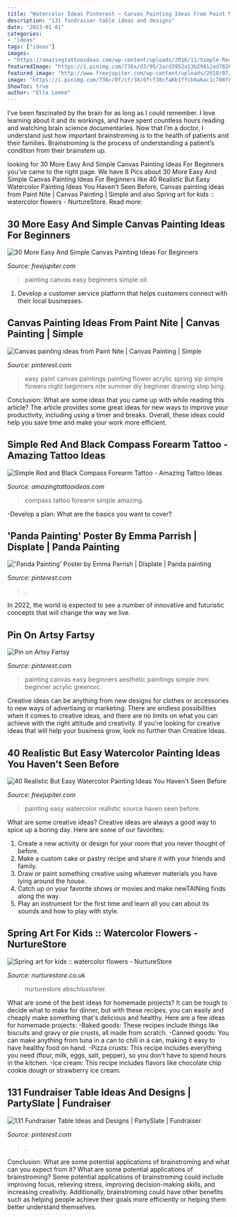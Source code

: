 ```yaml
---
title: "Watercolor Ideas Pinterest ~ Canvas Painting Ideas From Paint Nite"
description: "131 fundraiser table ideas and designs"
date: "2023-01-01"
categories:
- "ideas"
tags: ["ideas"]
images:
- "https://amazingtattooideas.com/wp-content/uploads/2016/11/Simple-Red-and-Black-Compass-Forearm-Tattoo-1.jpg"
featuredImage: "https://i.pinimg.com/736x/d3/95/2a/d3952a13b29812ad7826a5e6255a4bf4.jpg"
featured_image: "http://www.freejupiter.com/wp-content/uploads/2018/07/Easy-Watercolor-Painting-Ideas-17-1.jpg"
image: "https://i.pinimg.com/736x/0f/cf/38/0fcf38cfa6b1ffcb0a6ac1c708f86692.jpg"
ShowToc: true
author: "Elta Lemke"
---
```



I’ve been fascinated by the brain for as long as I could remember. I love learning about it and its workings, and have spent countless hours reading and watching brain science documentaries. Now that I’m a doctor, I understand just how important brainstroming is to the health of patients and their families. Brainstroming is the process of understanding a patient’s condition from their brainstem up.

	

		
looking for 30 More Easy And Simple Canvas Painting Ideas For Beginners you've came to the right page. We have 8 Pics about 30 More Easy And Simple Canvas Painting Ideas For Beginners like 40 Realistic But Easy Watercolor Painting Ideas You Haven&#039;t Seen Before, Canvas painting ideas from Paint Nite | Canvas Painting | Simple and also Spring art for kids :: watercolor flowers - NurtureStore. Read more:
		
    
## 30 More Easy And Simple Canvas Painting Ideas For Beginners

<img loading=lazy src="http://www.freejupiter.com/wp-content/uploads/2017/11/Easy-And-Simple-Canvas-Painting-Ideas-For-Beginners-5.jpg" onerror="this.onerror=null;this.src='https://tse4.mm.bing.net/th?id=OIP.RCpdTYj82u6CCM2iZy_bxwHaMK&amp;pid=15.1';" alt="30 More Easy And Simple Canvas Painting Ideas For Beginners">

_Source: freejupiter.com_

>painting canvas easy beginners simple oil. 

	

1. Develop a customer service platform that helps customers connect with their local businesses.

    
## Canvas Painting Ideas From Paint Nite | Canvas Painting | Simple

<img loading=lazy src="https://i.pinimg.com/736x/64/b0/66/64b0662730de98ff64d323180b025720--easy-paintings-spring-canvas-ideas.jpg?b=t" onerror="this.onerror=null;this.src='https://tse4.mm.bing.net/th?id=OIP.6or_iPV33PBuFLCqvdciNgHaNJ&amp;pid=15.1';" alt="Canvas painting ideas from Paint Nite | Canvas Painting | Simple">

_Source: pinterest.com_

>easy paint canvas paintings painting flower acrylic spring sip simple flowers night beginners nite summer diy beginner drawing step bing. 

	

Conclusion: What are some ideas that you came up with while reading this article?
The article provides some great ideas for new ways to improve your productivity, including using a timer and breaks. Overall, these ideas could help you save time and make your work more efficient.

    
## Simple Red And Black Compass Forearm Tattoo - Amazing Tattoo Ideas

<img loading=lazy src="https://amazingtattooideas.com/wp-content/uploads/2016/11/Simple-Red-and-Black-Compass-Forearm-Tattoo-1.jpg" onerror="this.onerror=null;this.src='https://tse2.mm.bing.net/th?id=OIP.OzG17AuslEvV70rgJK1yYgHaJ4&amp;pid=15.1';" alt="Simple Red and Black Compass Forearm Tattoo - Amazing Tattoo Ideas">

_Source: amazingtattooideas.com_

>compass tattoo forearm simple amazing. 

	

-Develop a plan: What are the basics you want to cover?

    
## &#039;Panda Painting&#039; Poster By Emma Parrish | Displate | Panda Painting

<img loading=lazy src="https://i.pinimg.com/736x/d3/95/2a/d3952a13b29812ad7826a5e6255a4bf4.jpg" onerror="this.onerror=null;this.src='https://tse1.mm.bing.net/th?id=OIP.HsvRtv3T-xtQ5CWTK8NreQHaKX&amp;pid=15.1';" alt="&#039;Panda Painting&#039; Poster by Emma Parrish | Displate | Panda painting">

_Source: pinterest.com_

>. 

	

In 2022, the world is expected to see a number of innovative and futuristic concepts that will change the way we live.

    
## Pin On Artsy Fartsy

<img loading=lazy src="https://i.pinimg.com/736x/00/9c/3e/009c3ea812c01086990b647907e6ef3d.jpg" onerror="this.onerror=null;this.src='https://tse3.mm.bing.net/th?id=OIP.mskcL6ULvq2bb8dxbAGCcQHaK1&amp;pid=15.1';" alt="Pin on Artsy Fartsy">

_Source: pinterest.com_

>painting canvas easy beginners aesthetic paintings simple mini beginner acrylic greenorc. 

	

Creative ideas can be anything from new designs for clothes or accessories to new ways of advertising or marketing. There are endless possibilities when it comes to creative ideas, and there are no limits on what you can achieve with the right attitude and creativity. If you're looking for creative ideas that will help your business grow, look no further than Creative Ideas.

    
## 40 Realistic But Easy Watercolor Painting Ideas You Haven&#039;t Seen Before

<img loading=lazy src="http://www.freejupiter.com/wp-content/uploads/2018/07/Easy-Watercolor-Painting-Ideas-17-1.jpg" onerror="this.onerror=null;this.src='https://tse3.mm.bing.net/th?id=OIP.IiV9_zKqqxTXnUxqC5iciQHaNK&amp;pid=15.1';" alt="40 Realistic But Easy Watercolor Painting Ideas You Haven&#039;t Seen Before">

_Source: freejupiter.com_

>painting easy watercolor realistic source haven seen before. 

	

What are some creative ideas?
Creative ideas are always a good way to spice up a boring day. Here are some of our favorites: 
1. Create a new activity or design for your room that you never thought of before. 
2. Make a custom cake or pastry recipe and share it with your friends and family. 
3. Draw or paint something creative using whatever materials you have lying around the house. 
4. Catch up on your favorite shows or movies and make newTAINing finds along the way. 
5. Play an instrument for the first time and learn all you can about its sounds and how to play with style.

    
## Spring Art For Kids :: Watercolor Flowers - NurtureStore

<img loading=lazy src="https://nurturestore.co.uk/wp-content/uploads/2014/03/spring-art-for-kids-watercolor-flowers.jpg" onerror="this.onerror=null;this.src='https://tse4.mm.bing.net/th?id=OIP.16BtbX0qHJfSNKAx6sCbMAAAAA&amp;pid=15.1';" alt="Spring art for kids :: watercolor flowers - NurtureStore">

_Source: nurturestore.co.uk_

>nurturestore abschlussfeier. 

	

What are some of the best ideas for homemade projects?
It can be tough to decide what to make for dinner, but with these recipes, you can easily and cheaply make something that's delicious and healthy. Here are a few ideas for homemade projects: 
-Baked goods: These recipes include things like biscuits and gravy or pie crusts, all made from scratch.
-Canned goods: You can make anything from tuna in a can to chili in a can, making it easy to have healthy food on hand.
-Pizza crusts: This recipe includes everything you need (flour, milk, eggs, salt, pepper), so you don't have to spend hours in the kitchen.
-Ice cream: This recipe includes flavors like chocolate chip cookie dough or strawberry ice cream.

    
## 131 Fundraiser Table Ideas And Designs | PartySlate | Fundraiser

<img loading=lazy src="https://i.pinimg.com/736x/0f/cf/38/0fcf38cfa6b1ffcb0a6ac1c708f86692.jpg" onerror="this.onerror=null;this.src='https://tse1.mm.bing.net/th?id=OIP.f7Ta20NNLab-PcSdSFMHtQHaLa&amp;pid=15.1';" alt="131 Fundraiser Table Ideas and Designs | PartySlate | Fundraiser">

_Source: pinterest.com_

>. 

	

Conclusion: What are some potential applications of brainstroming and what can you expect from it?
What are some potential applications of brainstroming?
Some potential applications of brainstroming could include improving focus, relieving stress, improving decision-making skills, and increasing creativity. Additionally, brainstroming could have other benefits such as helping people achieve their goals more efficiently or helping them better understand themselves.

